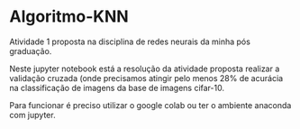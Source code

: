 # Algoritmo-KNN

Atividade 1 proposta na disciplina de redes neurais da minha pós graduação.

Neste jupyter notebook está a resolução da atividade proposta realizar a validação cruzada (onde precisamos atingir pelo menos 28% de acurácia 
na classificação de imagens da base de imagens cifar-10.

Para funcionar é preciso utilizar o google colab ou ter o ambiente anaconda com jupyter.
